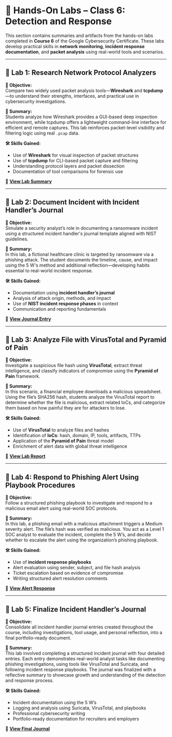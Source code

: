 # 🧪 Hands-On Labs – Class 6: Detection and Response

This section contains summaries and artifacts from the hands-on labs completed in **Course 6** of the Google Cybersecurity Certificate. These labs develop practical skills in **network monitoring**, **incident response documentation**, and **packet analysis** using real-world tools and scenarios.

---

## 📁 Lab 1: Research Network Protocol Analyzers

**🎯 Objective:**  
Compare two widely used packet analysis tools—**Wireshark** and **tcpdump**—to understand their strengths, interfaces, and practical use in cybersecurity investigations.

**📝 Summary:**  
Students analyze how Wireshark provides a GUI-based deep inspection environment, while tcpdump offers a lightweight command-line interface for efficient and remote captures. This lab reinforces packet-level visibility and filtering logic using real `.pcap` data.

**🛠️ Skills Gained:**  
- Use of **Wireshark** for visual inspection of packet structures  
- Use of **tcpdump** for CLI-based packet capture and filtering  
- Understanding protocol layers and packet dissection  
- Documentation of tool comparisons for forensic use

🔗 **[View Lab Summary](https://github.com/isaiahehlert/Portfolio/blob/main/Projects/Class-06-Sound-The-Alarm/ResearchNetworkProtocolAnalyzers.md)**

---

## 📁 Lab 2: Document Incident with Incident Handler’s Journal

**🎯 Objective:**  
Simulate a security analyst’s role in documenting a ransomware incident using a structured incident handler's journal template aligned with NIST guidelines.

**📝 Summary:**  
In this lab, a fictional healthcare clinic is targeted by ransomware via a phishing attack. The student documents the timeline, cause, and impact using the 5 W's method and additional reflection—developing habits essential to real-world incident response.

**🛠️ Skills Gained:**  
- Documentation using **incident handler’s journal**  
- Analysis of attack origin, methods, and impact  
- Use of **NIST incident response phases** in context  
- Communication and reporting fundamentals

🔗 **[View Journal Entry](https://github.com/isaiahehlert/Portfolio/blob/main/Projects/Class-06-Sound-The-Alarm/DocumentIncidentWIncidentHandlersJournal.md)**

---

## 📁 Lab 3: Analyze File with VirusTotal and Pyramid of Pain

**🎯 Objective:**  
Investigate a suspicious file hash using **VirusTotal**, extract threat intelligence, and classify indicators of compromise using the **Pyramid of Pain** framework.

**📝 Summary:**  
In this scenario, a financial employee downloads a malicious spreadsheet. Using the file’s SHA256 hash, students analyze the VirusTotal report to determine whether the file is malicious, extract related IoCs, and categorize them based on how painful they are for attackers to lose.

**🛠️ Skills Gained:**  
- Use of **VirusTotal** to analyze files and hashes  
- Identification of **IoCs**: hash, domain, IP, tools, artifacts, TTPs  
- Application of the **Pyramid of Pain** threat model  
- Enrichment of alert data with global threat intelligence

🔗 **[View Lab Report](https://github.com/isaiahehlert/Portfolio/blob/main/Projects/Class-06-Sound-The-Alarm/AnalyzeFileWithVirusTotalAndPyramidOfPain.md)**

---

## 📁 Lab 4: Respond to Phishing Alert Using Playbook Procedures

**🎯 Objective:**  
Follow a structured phishing playbook to investigate and respond to a malicious email alert using real-world SOC protocols.

**📝 Summary:**  
In this lab, a phishing email with a malicious attachment triggers a Medium severity alert. The file’s hash was verified as malicious. You act as a Level 1 SOC analyst to evaluate the incident, complete the 5 W’s, and decide whether to escalate the alert using the organization’s phishing playbook.

**🛠️ Skills Gained:**  
- Use of **incident response playbooks**  
- Alert evaluation using sender, subject, and file hash analysis  
- Ticket escalation based on evidence of compromise  
- Writing structured alert resolution comments

🔗 **[View Alert Response](https://github.com/isaiahehlert/Portfolio/blob/main/Projects/Class-06-Sound-The-Alarm/RespondToPhishingAlertUsingPlaybook.md)**

---

## 📁 Lab 5: Finalize Incident Handler’s Journal

**🎯 Objective:**  
Consolidate all incident handler journal entries created throughout the course, including investigations, tool usage, and personal reflection, into a final portfolio-ready document.

**📝 Summary:**  
This lab involved completing a structured incident journal with four detailed entries. Each entry demonstrates real-world analyst tasks like documenting phishing investigations, using tools like VirusTotal and Suricata, and following incident response playbooks. The journal was finalized with a reflective summary to showcase growth and understanding of the detection and response process.

**🛠️ Skills Gained:**  
- Incident documentation using the 5 W’s  
- Logging and analysis using Suricata, VirusTotal, and playbooks  
- Professional cybersecurity writing  
- Portfolio-ready documentation for recruiters and employers

🔗 **[View Final Journal](https://github.com/isaiahehlert/Portfolio/blob/main/Projects/Class-06-Sound-The-Alarm/IncidentHandlersJournal_Final.md)**
